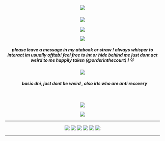 <h3 align="center">
<img src="https://files.catbox.moe/7ow3d2.png"/>
    </h3>
    <h3 align="center">
<img src="https://komarev.com/ghpvc/?username=endearr&label=vistor&color=9B3834"/>
    </h3>
<p align="center">
<img src="https://files.catbox.moe/n7nt91.gif"/>
    </p>
    <p align="center">
<img src="https://files.catbox.moe/zelxpo.png"
</p>

<h5 align="center">
  please leave a message in my atabook or straw !
    always whisper to interact im usually offtab!
    feel free to int or hide behind me just dont act weird to me
     happily taken (@orderinthecourt) ! ♡
</h5>
<h5 align="center">

</h5> 


<p align="center">
</p>
<p align="center">
<img src="https://files.catbox.moe/vb7whv.png"/>
</p>

<h5 align="center">
‎ ‎‎ ‎ ‎  basic dni, just dont be weird , also irls who are anti recovery
</h5>


‎ ‎‎ ‎ ‎ 
</h5>
<p align="center">
<img src="https://files.catbox.moe/lpf8kk.jpg"/>
</p>

<div align="center">
    


<p align="center">
<img src="https://files.catbox.moe/gnrpx2.png"/>
</p>
    

</p>






***

<p align="center">
<img src="https://64.media.tumblr.com/b3e57fc129aab192837e1be2288732a7/16fed5257cbfde37-93/s100x200/3bd634e1795e167794427e6ab58e7a8388a7147e.gifv"/> <img src="https://github.com/aesvic/aesvic/assets/144497121/28a10243-db1a-47af-81c0-a5cccc783cbd"/> <img src="https://files.catbox.moe/87egys.png"/> <img src="https://files.catbox.moe/jtmcey.png"/> <img src="https://files.catbox.moe/ijntco.gif"/> <img src="https://files.catbox.moe/kyr0xj.png"/>

***








